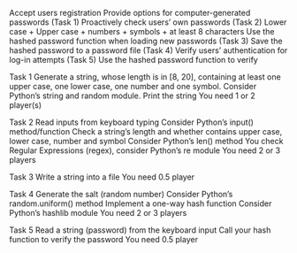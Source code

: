 Accept users registration
Provide options for computer-generated passwords (Task 1)
Proactively check users’ own passwords (Task 2)
Lower case + Upper case + numbers + symbols + at least 8 characters
Use the hashed password function when loading new passwords (Task 3)
Save the hashed password to a password file (Task 4)
Verify users’ authentication for log-in attempts (Task 5)
Use the hashed password function to verify

Task 1
Generate a string, whose length is in [8, 20], containing at least one upper case, one lower case, one number and one symbol.
Consider Python’s string and random module.
Print the string
You need 1 or 2 player(s)

Task 2
Read inputs from keyboard typing
Consider Python’s input() method/function
Check a string’s length and whether contains upper case, lower case, number and symbol
Consider Python’s len() method
You check Regular Expressions (regex), consider Python’s re module
You need 2 or 3 players

Task 3
Write a string into a file
You need 0.5 player
    
Task 4
Generate the salt (random number)
Consider Python’s random.uniform() method
Implement a one-way hash function
Consider Python’s hashlib module
You need 2 or 3 players

Task 5
Read a string (password) from the keyboard input
Call your hash function to verify the password
You need 0.5 player
